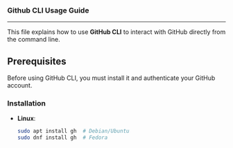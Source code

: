 ### Github CLI Usage Guide 
--------------------------

This file explains how to use **GitHub CLI** to interact with GitHub directly from the command line.

## Prerequisites
Before using GitHub CLI, you must install it and authenticate your GitHub account.

### Installation

- **Linux**:
  ```bash
  sudo apt install gh  # Debian/Ubuntu
  sudo dnf install gh  # Fedora
  ```


